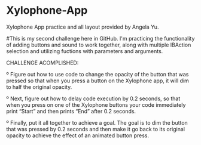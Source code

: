 # Xylophone-App
Xylophone App practice and all layout provided by Angela Yu.

#This is my second challenge here in GitHub. I'm practicing the functionality of adding buttons and sound to work together, along with multiple IBAction
selection and utilizing fuctions with parameters and arguments.

CHALLENGE ACOMPLISHED: 

º Figure out how to use code to change the opacity of the button that was pressed so that when you press a button on the Xylophone app, it will dim to half the original opacity.

º Next, figure out how to delay code execution by 0.2 seconds, so that when you press on one of the Xylophone buttons your code immediately print “Start” and then prints “End” after 0.2 seconds.

º Finally, put it all together to achieve a goal. The goal is to dim the button that was pressed by 0.2 seconds and then make it go back to its original opacity to achieve the effect of an animated button press.
